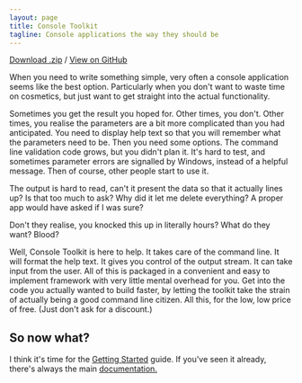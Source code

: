 ```yaml
---
layout: page
title: Console Toolkit
tagline: Console applications the way they should be
---
```

[Download .zip](https://github.com/jamie-davis/ConsoleTools/zipball/master)  /  [View on GitHub](https://github.com/jamie-davis/ConsoleTools)

When you need to write something simple, very often a console application seems like the best option. Particularly when you don't want to waste time on cosmetics, but just want to get straight into the actual functionality.

Sometimes you get the result you hoped for. Other times, you don't. Other times, you realise the parameters are a bit more complicated than you had anticipated. You need to display help text so that you will remember what the parameters need to be. Then you need some options. The command line validation code grows, but you didn't plan it. It's hard to test, and sometimes parameter errors are                         signalled by Windows, instead of a helpful message. Then of course, other people start to use it.   

The output is hard to read, can't it present the data so that it actually lines up? Is that too much to ask? Why did it let me delete everything? A proper app would have asked if I was sure?
 
Don't they realise, you knocked this up in literally hours? What do they want? Blood?

Well, Console Toolkit is here to help. It takes care of the command line. It will format the help text. It gives you control of the output stream. It can take input from the user. All of this is packaged in a convenient and easy to implement framework with very little mental overhead for you. Get into the code you actually wanted to build faster, by letting the toolkit take the strain of actually being a good command line citizen. All this, for the low, low price of free. (Just don't ask for a discount.)


## So now what? ##

I think it's time for the [Getting Started](GettingStarted/gettingstarted.html) guide. If you've seen it already, there's always the main [documentation.](LibraryDocumentation/root.html)